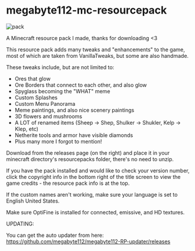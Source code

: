 # megabyte112-mc-resourcepack
![pack](https://user-images.githubusercontent.com/74556753/143097069-9ad2da30-de5d-4f56-9824-b81e0fa7d1e6.png)

A Minecraft resource pack I made, thanks for downloading <3

This resource pack adds many tweaks and "enhancements" to the game, most of which are taken from VanillaTweaks, but some are also handmade.

These tweaks include, but are not limited to:
- Ores that glow
- Ore Borders that connect to each other, and also glow
- Spyglass becoming the "WHAT" meme
- Custom Splashes
- Custom Menu Panorama
- Meme paintings, and also nice scenery paintings
- 3D flowers and mushrooms
- A LOT of renamed items (Sheep -> Shep, Shulker -> Shukler, Kelp -> Klep, etc)
- Netherite tools and armor have visible diamonds
- Plus many more I forgot to mention!

Download from the releases page (on the right) and place it in your minecraft directory's resourcepacks folder, there's no need to unzip.

If you have the pack installed and would like to check your version number, click the copyright info in the bottom right of the title screen to view the game credits - the resource pack info is at the top.

If the custom names aren't working, make sure your language is set to English United States.

Make sure OptiFine is installed for connected, emissive, and HD textures.


UPDATING:

You can get the auto updater from here:
https://github.com/megabyte112/megabyte112-RP-updater/releases
